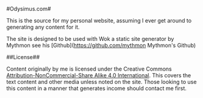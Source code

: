 #Odysimus.com#

This is the source for my personal website, assuming I ever get around to generating any content for it.

The site is designed to be used with Wok a static site generator by Mythmon see his [Github](https://github.com/mythmon Mythmon's Github)

##License##

Content originally by me is licensed under the Creative Commons [Attribution-NonCommercial-Share Alike 4.0 International](http://creativecommons.org/licenses/by-nc-sa/4.0/). This covers the text content and other media unless noted on the site. Those looking to use this content in a manner that generates income should contact me first. 
